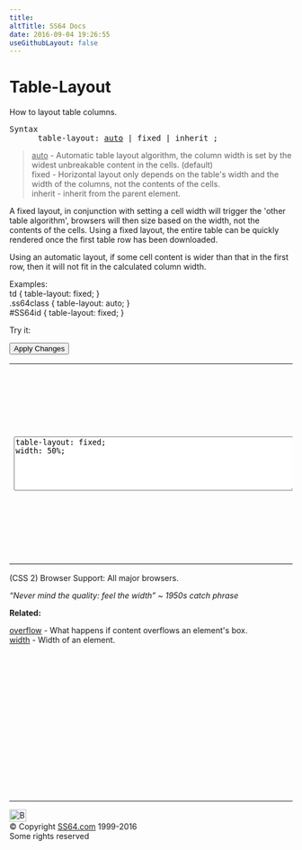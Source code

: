 ```yaml
---
title:
altTitle: SS64 Docs
date: 2016-09-04 19:26:55
useGithubLayout: false
---
```

<!-- #BeginLibraryItem "/Library/head_css.lbi" --><!-- #EndLibraryItem --><h1>Table-Layout</h1>
<p>How to layout table  columns.</p>
<pre>Syntax
      <span class="code">table-layout</span>: <span class="code"><u>auto</u> | fixed</span> | inherit ;</pre>
<blockquote>
<p><u class="code">auto</u> - Automatic table layout algorithm,     the column width is set by the widest unbreakable content in the cells. (default)<br>
<span class="code">fixed</span> - Horizontal layout only depends on the table's width and the width of the columns, not the contents of the cells.<br>
<span class="code">inherit</span> - inherit from the parent element.</p>
</blockquote>
<p>A fixed layout, in conjunction with setting a cell width will  trigger the 'other table algorithm', browsers will then size based on the width, not the contents of the cells. Using a fixed layout, the entire table can be quickly rendered once  the first table row has been downloaded.</p>
<p> Using an automatic layout, if some cell  content is wider than that in the first row, then it will not fit in the calculated column width.</p>
<p>Examples:<br>
  <span class="code">td { table-layout: fixed; }<br>
    .ss64class { table-layout: auto; }</span><br>
    <span class="code">#SS64id { table-layout: fixed; }</span>    <br>
</p>
<p>Try it:</p><input type="button" onclick="ApplyStyle()" value="Apply Changes">
<table>
  <tbody><tr>
    <td><textarea name="tryit" id="trycode" cols="60" rows="6" onfocus="this.style.background='#fff';" onblur="this.style.background='#eee';" tabindex="1">table-layout: fixed;
width: 50%;
</textarea></td>
    <td><div>
<table border="1" id="tryresult">
<tbody><tr>
<td>Top left content</td>
<td>Top right content</td>
</tr>
<tr>
<td>Bottom left content that, being longer will tend to make this column wider.</td>
<td>Bottom right content</td>
</tr>
</tbody></table>
</div></td>
  </tr>
</tbody></table>
<p>(CSS 2) Browser Support:  All major browsers.</p>
<p class="quote"><i>“Never mind the quality: feel the width”   ~ 1950s catch phrase</i></p><p><b>Related:</b></p>
<p><a href="overflow.html">overflow</a> - What happens if content overflows an element's box.<br>
<a href="width.html">width</a> - Width of an element.</p><!-- #BeginLibraryItem "/Library/foot_css.lbi" --><p>
<!-- CSS -->
<ins class="adsbygoogle" style="display:inline-block;width:300px;height:250px" data-ad-client="ca-pub-6140977852749469" data-ad-slot="2739097502"></ins>
<script>
(adsbygoogle = window.adsbygoogle || []).push({});
</script></p>
<hr>
<div id="bl" class="footer"><a href="table-layout.html#"><img src="../images/top.png" width="30" height="22" alt="Back to the Top"></a></div>
<div id="br" class="footer, tagline">© Copyright <a href="../index.html">SS64.com</a> 1999-2016<br>
Some rights reserved</div><!-- #EndLibraryItem -->


